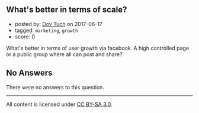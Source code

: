 ## What's better in terms of scale?

- posted by: [Dov Tuch](https://stackexchange.com/users/11138484/dov-tuch) on 2017-06-17
- tagged: `marketing`, `growth`
- score: 0

What's better in terms of user growth via facebook. A high controlled page or a public group where all can post and share?

## No Answers

There were no answers to this question.


---

All content is licensed under [CC BY-SA 3.0](https://creativecommons.org/licenses/by-sa/3.0/).
